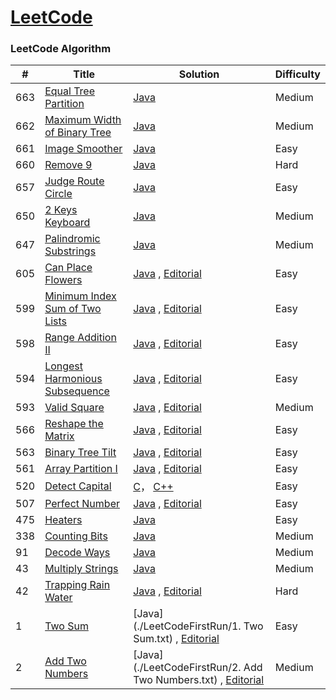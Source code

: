 [LeetCode](https://leetcode.com/)
========

### LeetCode Algorithm


| # | Title | Solution | Difficulty |
|---| ----- | -------- | ---------- |
|663|[Equal Tree Partition](https://leetcode.com/problems/equal-tree-partition/)| [Java](./algorithms/java/EqualTreePartition.java)|Medium|
|662|[Maximum Width of Binary Tree](https://leetcode.com/problems/maximum-width-of-binary-tree/)| [Java](./algorithms/java/MaximumWidthOfBinaryTree.java)|Medium|
|661|[Image Smoother](https://leetcode.com/problems/image-smoother/)| [Java](./algorithms/java/ImageSmoother.java)|Easy|
|660|[Remove 9](https://leetcode.com/problems/remove-9/)| [Java](./algorithms/java/Remove9.java)|Hard|
|657|[Judge Route Circle](https://leetcode.com/problems/judge-route-circle/)| [Java](./algorithms/java/JudgeRouteCircle.java)|Easy|
|650|[2 Keys Keyboard](https://leetcode.com/problems/2-keys-keyboard/)| [Java](./algorithms/java/TwoKeysKeyboard.java)|Medium|
|647|[Palindromic Substrings](https://leetcode.com/problems/palindromic-substrings/)| [Java](./algorithms/java/PalindromicSubstrings.java)|Medium|
|605|[Can Place Flowers](https://leetcode.com/problems/can-place-flowers/)| [Java](./algorithms/java/CanPlaceFlowers.java) , [Editorial](https://leetcode.com/articles/can-place-flowers/)|Easy|
|599|[Minimum Index Sum of Two Lists](https://leetcode.com/problems/minimum-index-sum-of-two-lists/)| [Java](./algorithms/java/MinimumIndexSumOfTwoLists.java) , [Editorial](https://leetcode.com/articles/minimum-index-sum-of-two-lists/)|Easy|
|598|[Range Addition II](https://leetcode.com/problems/range-addition-ii/)| [Java](./algorithms/java/RangeAdditionII.java) , [Editorial](https://leetcode.com/articles/range-addition-ii/)|Easy|
|594|[Longest Harmonious Subsequence](https://leetcode.com/problems/longest-harmonious-subsequence/)| [Java](./algorithms/java/LongestHarmoniousSubsequence.java) , [Editorial](https://leetcode.com/articles/longest-harmonious-subsequence/)|Easy|
|593|[Valid Square](https://leetcode.com/problems/valid-square/)| [Java](./algorithms/java/ValidSquare.java) , [Editorial](https://leetcode.com/articles/valid-square/)|Medium|
|566|[Reshape the Matrix](https://leetcode.com/problems/reshape-the-matrix/)| [Java](./algorithms/java/ReshapeTheMatrix.java) , [Editorial](https://leetcode.com/articles/reshape-the-matrix/)|Easy|
|563|[Binary Tree Tilt](https://leetcode.com/problems/binary-tree-tilt/)| [Java](./algorithms/java/BinaryTreeTilt.java) , [Editorial](https://leetcode.com/articles/binary-tree-tilt/)|Easy|
|561|[Array Partition I](https://leetcode.com/problems/array-partition-i/)| [Java](./algorithms/java/ArrayPartitionI.java) , [Editorial](https://leetcode.com/articles/array-partitioning-i)|Easy|
|520|[Detect Capital](https://leetcode.com/problems/detect-capital/)| [C](./algorithms/c/DetectCapital.c)， [C++](./algorithms/cpp/DetectCapital.cpp)|Easy|
|507|[Perfect Number](https://leetcode.com/problems/perfect-number/)| [Java](./algorithms/java/PerfectNumber.java) , [Editorial](https://leetcode.com/articles/perfect-number/)|Easy|
|475|[Heaters](https://leetcode.com/problems/heaters/)| [Java](./algorithms/java/Heaters.java) |Easy|
|338|[Counting Bits](https://leetcode.com/problems/counting-bits/)| [Java](./algorithms/java/CountingBits.java) |Medium|
|91|[Decode Ways](https://leetcode.com/problems/decode-ways/)| [Java](./algorithms/java/DecodeWays.java) |Medium|
|43|[Multiply Strings](https://leetcode.com/problems/multiply-strings/)| [Java](./algorithms/java/MultiplyStrings.java) |Medium|
|42|[Trapping Rain Water](https://leetcode.com/problems/trapping-rain-water/)| [Java](./algorithms/java/TrappingRainWater.java) , [Editorial](https://leetcode.com/articles/trapping-rain-water/)|Hard|
|1|[Two Sum](https://leetcode.com/problems/two-sum)| [Java](./LeetCodeFirstRun/1. Two Sum.txt) , [Editorial](https://leetcode.com/articles/two-sum)|Easy|
|2|[Add Two Numbers](https://leetcode.com/problems/add-two-numbers)| [Java](./LeetCodeFirstRun/2. Add Two Numbers.txt) , [Editorial](https://leetcode.com/articles/add-two-numbers)|Medium|
